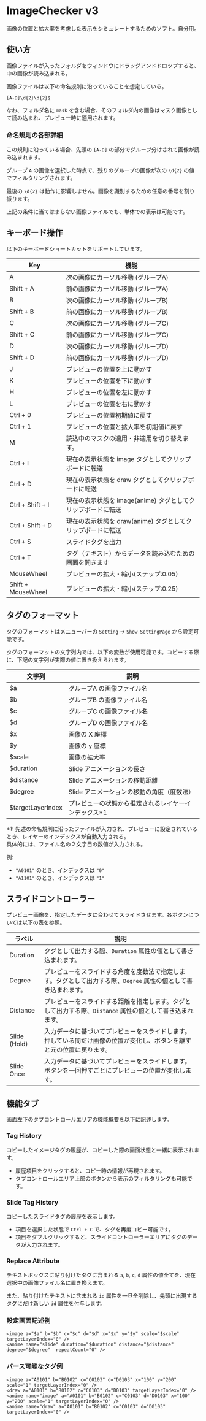 # ImageChecker v3 

画像の位置と拡大率を考慮した表示をシミュレートするためのソフト。自分用。

## 使い方

画像ファイルが入ったフォルダをウィンドウにドラッグアンドドロップすると、中の画像が読み込まれる。

画像ファイルは以下の命名規則に沿っていることを想定している。

    [A-D]\d{2}\d{2}$

なお、フォルダ名に `mask` を含む場合、そのフォルダ内の画像はマスク画像として読み込まれ、プレビュー時に適用されます。

### 命名規則の各部詳細

この規則に沿っている場合、先頭の `[A-D]` の部分でグループ分けされて画像が読み込まれます。

グループ `A` の画像を選択した時点で、残りのグループの画像が次の `\d{2}` の値でフィルタリングされます。

最後の `\d{2}` は動作に影響しません。画像を識別するための任意の番号を割り振ります。

上記の条件に当てはまらない画像ファイルでも、単体での表示は可能です。

## キーボード操作

以下のキーボードショートカットをサポートしています。

| Key                | 機能                                    |
|--------------------|---------------------------------------|
| A                  | 次の画像にカーソル移動 (グループA)                   |
| Shift + A          | 前の画像にカーソル移動 (グループA)                   |
| B                  | 次の画像にカーソル移動 (グループB)                   |
| Shift + B          | 前の画像にカーソル移動 (グループB)                   |
| C                  | 次の画像にカーソル移動 (グループC)                   |
| Shift + C          | 前の画像にカーソル移動 (グループC)                   |
| D                  | 次の画像にカーソル移動 (グループD)                   |
| Shift + D          | 前の画像にカーソル移動 (グループD)                   |
| J                  | プレビューの位置を上に動かす                        |
| K                  | プレビューの位置を下に動かす                        |
| H                  | プレビューの位置を左に動かす                        |
| L                  | プレビューの位置を右に動かす                        |
| Ctrl + 0           | プレビューの位置初期値に戻す                        |
| Ctrl + 1           | プレビューの位置と拡大率を初期値に戻す                   |
| M                  | 読込中のマスクの適用・非適用を切り替えます。                |
| Ctrl + I           | 現在の表示状態を image タグとしてクリップボードに転送        |
| Ctrl + D           | 現在の表示状態を draw タグとしてクリップボードに転送         |
| Ctrl + Shift + I   | 現在の表示状態を image(anime) タグとしてクリップボードに転送 |
| Ctrl + Shift + D   | 現在の表示状態を draw(anime) タグとしてクリップボードに転送  |
| Ctrl + S           | スライドタグを出力                             |
| Ctrl + T           | タグ（テキスト）からデータを読み込むための画面を開きます          |
| MouseWheel         | プレビューの拡大・縮小(ステップ:0.05)                |
| Shift + MouseWheel | プレビューの拡大・縮小(ステップ:0.25)                |

## タグのフォーマット

タグのフォーマットはメニューバーの `Setting` -> `Show SettingPage` から設定可能です。

タグのフォーマットの文字列内では、以下の変数が使用可能です。コピーする際に、下記の文字列が実際の値に置き換えられます。

| 文字列               | 説明                          |
|-------------------|-----------------------------|
| $a                | グループA の画像ファイル名              |
| $b                | グループB の画像ファイル名              |
| $c                | グループC の画像ファイル名              |
| $d                | グループD の画像ファイル名              |
| $x                | 画像の X 座標                    |
| $y                | 画像の y 座標                    |
| $scale            | 画像の拡大率                      |
| $duration         | Slide アニメーションの長さ            |
| $distance         | Slide アニメーションの移動距離          |
| $degree           | Slide アニメーションの移動の角度（度数法）    |
| $targetLayerIndex | プレビューの状態から推定されるレイヤーインデックス*1 |

*1: 先述の命名規則に沿ったファイルが入力され、プレビューに設定されているとき、レイヤーのインデックスが自動入力される。  
具体的には、ファイル名の２文字目の数値が入力される。

例:
- `"A0101"` のとき、インデックスは `"0"`
- `"A1101"` のとき、インデックスは `"1"`

## スライドコントローラー

プレビュー画像を、指定したデータに合わせてスライドさせます。各ボタンについては以下の表を参照。

| ラベル          | 説明                                                           |
|--------------|--------------------------------------------------------------|
| Duration     | タグとして出力する際、`Duration` 属性の値として書き込まれます。                        |
| Degree       | プレビューをスライドする角度を度数法で指定します。タグとして出力する際、`Degree` 属性の値として書き込まれます。 |
| Distance     | プレビューをスライドする距離を指定します。タグとして出力する際、`Distance` 属性の値として書き込まれます。   |
| Slide (Hold) | 入力データに基づいてプレビューをスライドします。押している間だけ画像の位置が変化し、ボタンを離すと元の位置に戻ります。  |
| Slide Once   | 入力データに基づいてプレビューをスライドします。ボタンを一回押すごとにプレビューの位置が変化します。           |

## 機能タブ

画面左下のタブコントロールエリアの機能概要を以下に記述します。

### Tag History

コピーしたイメージタグの履歴が、コピーした際の画面状態と一緒に表示されます。

- 履歴項目をクリックすると、コピー時の情報が再現されます。
- タブコントロールエリア上部のボタンから表示のフィルタリングも可能です。

### Slide Tag History

コピーしたスライドタグの履歴を表示します。

- 項目を選択した状態で `Ctrl + C` で、タグを再度コピー可能です。
- 項目をダブルクリックすると、スライドコントローラーエリアにタグのデータが入力されます。

### Replace Attribute

テキストボックスに貼り付けたタグに含まれる `a`, `b`, `c`, `d` 属性の値全てを、現在選択中の画像ファイル名に置き換えます。

また、貼り付けたテキストに含まれる `id` 属性を一旦全削除し、先頭に出現するタグにだけ新しい `id` 属性を付与します。

### 設定画面記述例

    <image a="$a" b="$b" c="$c" d="$d" x="$x" y="$y" scale="$scale" targetLayerIndex="0" />
    <anime name="slide" duration="$duration" distance="$distance" degree="$degree"  repeatCount="0" />

### パース可能なタグ例

    <image a="A0101" b="B0102" c="C0103" d="D0103" x="100" y="200" scale="1" targetLayerIndex="0" />
    <draw a="A0101" b="B0102" c="C0103" d="D0103" targetLayerIndex="0" />
    <anime name="image" a="A0101" b="B0102" c="C0103" d="D0103" x="100" y="200" scale="1" targetLayerIndex="0" />
    <anime name="draw" a="A0101" b="B0102" c="C0103" d="D0103" targetLayerIndex="0" />
